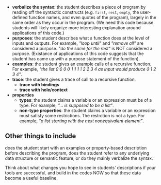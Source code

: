 - **verbalize the syntax**: the student describes a piece of program by reading off the syntactic constructs
  (e.g. `first`, `rest`, `empty`, the user-defined function names, and even quotes of the program),
  largely in the same order as they occur in the program.
  (We need this code because students will likely organize more interesting explanation around applications of this code.)
- **purposes**: the student describes what a function does at the level of inputs and outputs. 
  For example, *"loop until"* and *"remove all"* are considered a purpose.
  *"do the same for the rest"* is NOT considered a purpose.
  (Existance of applications of this code suggests that the student has came up with a purpose statement of the function).
- **examples**: the student gives an example calls of a recursive function.
  For example, *"the list 0 0 0 0 1 1 1 1 2 2 3 4 as input would produce 0 1 2 3 4"*.
- **trace**: the student gives a trace of call to a recursive function.
  - **trace with bindings**
  - **trace with hole/context**
- **properties**
  - **types**: the student claims a variable or an expression must be of a type.
    For example, *"... is supposed to be a list"*.
  - **non-type properties**: the student claims a variable or an expression must satisfy some restrictions.
    The restrction is not a type.
    For example, *"a list starting with the next nonequivalent element"*.

## Other things to include

does the student start with an examples or property-based description before describing the program, does the student refer to any underlying data structure or semantic feature, or do they mainly verbalize the syntax.

Think about what changes you hope to see in students' descriptions if your tools are successful, and build in the codes NOW so that these data become a useful baseline.
